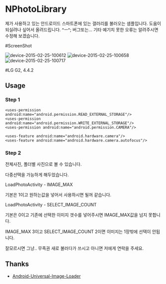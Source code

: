 # NPhotoLibrary

제가 사용하고 있는 안드로이드 스마트폰에 있는 갤러리를 불러오는 샘플입니다.
도움이 되실려나 싶어서 올려드립니다. ^ㅡ^; 버그또는... 기타 예기치 못한 오류는 알려주시면 수정해 보겠습니다.

#ScreenShot

![device-2015-02-25-100612](https://cloud.githubusercontent.com/assets/11173089/6363025/9e85eb94-bcd6-11e4-876c-1b7810df87f9.png)
![device-2015-02-25-100658](https://cloud.githubusercontent.com/assets/11173089/6363031/a306fafa-bcd6-11e4-958f-db148b0ac55e.png)
![device-2015-02-25-100717](https://cloud.githubusercontent.com/assets/11173089/6363034/a5a9f56e-bcd6-11e4-80d9-c72b5d5faf2f.png)

#LG G2, 4.4.2

## Usage

### Step 1

    <uses-permission android:name="android.permission.READ_EXTERNAL_STORAGE"/>
    <uses-permission android:name="android.permission.WRITE_EXTERNAL_STORAGE"/>
    <uses-permission android:name="android.permission.CAMERA"/>

    <uses-feature android:name="android.hardware.camera"/>
    <uses-feature android:name="android.hardware.camera.autofocus"/>
    

### Step 2
전체사진, 폴더별 사진으로 볼 수 있습니다.

다중선택을 가능하게 해두었습니다.

LoadPhotoActivity - IMAGE_MAX

기본은 1이고 원하는값을 넣어서 사용하시면 될꺼 같습니다.

LoadPhotoActivity - SELECT_IMAGE_COUNT 

기본은 0이고 기존에 선택한 이미지 갯수를 넣어주시면 IMAGE_MAX값을 넘지 못합니다.


IMAGE_MAX 3이고 SELECT_IMAGE_COUNT 2이면 이미지는 1장밖에 선택이 안됩니다.

잘모르시면 그냥.. 무족권 새로 불러다가 쓰시고 아니면 저에게 연락을 주세요.


## Thanks
- [Android-Universal-Image-Loader](https://github.com/nostra13/Android-Universal-Image-Loader)
